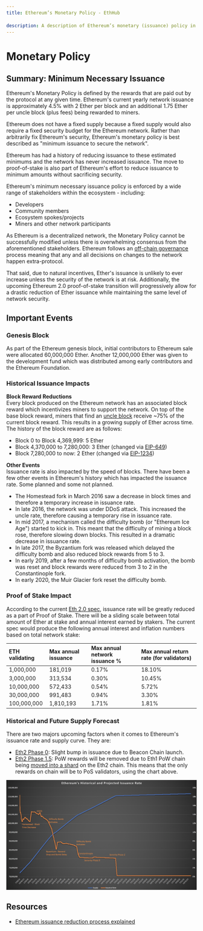 ```yaml
---
title: Ethereum’s Monetary Policy - EthHub

description: A description of Ethereum’s monetary (issuance) policy in the past, present and future.
---
```


# Monetary Policy

## Summary: Minimum Necessary Issuance

Ethereum's Monetary Policy is defined by the rewards that are paid out by the protocol at any given time. Ethereum's current yearly network issuance is approximately 4.5% with 2 Ether per block and an additional 1.75 Ether per uncle block \(plus fees\) being rewarded to miners.

Ethereum does not have a fixed supply because a fixed supply would also require a fixed security budget for the Ethereum network. Rather than arbitrarily fix Ethereum's security, Ethereum's monetary policy is best described as "minimum issuance to secure the network". 

Ethereum has had a history of reducing issuance to these estimated minimums and the network has never increased issuance. The move to proof-of-stake is also part of Ethereum's effort to reduce issuance to minimum amounts without sacrificing security. 

Ethereum's minimum necessary issuance policy is enforced by a wide range of stakeholders within the ecosystem - including:

* Developers
* Community members
* Ecosystem spokes/projects
* Miners and other network participants

As Ethereum is a decentralized network, the Monetary Policy cannot be successfully modified unless there is overwhelming consensus from the aforementioned stakeholders. Ethereum follows an [off-chain governance](governance.md) process meaning that any and all decisions on changes to the network happen extra-protocol.

That said, due to natural incentives, Ether's issuance is unlikely to ever increase unless the security of the network is at risk. Additionally, the upcoming Ethereum 2.0 proof-of-stake transition will progressively allow for a drastic reduction of Ether issuance while maintaining the same level of network security.

## Important Events

### Genesis Block

As part of the Ethereum genesis block, initial contributors to Ethereum sale were allocated 60,000,000 Ether. Another 12,000,000 Ether was given to the development fund which was distributed among early contributors and the Ethereum Foundation.

### Historical Issuance Impacts

**Block Reward Reductions**  
Every block produced on the Ethereum network has an associated block reward which incentivizes miners to support the network. On top of the base block reward, miners that find an [uncle block](../using-ethereum/mining.md) receive ~75% of the current block reward. This results in a growing supply of Ether across time. The history of the block reward are as follows:

* Block 0 to Block 4,369,999: 5 Ether
* Block 4,370,000 to 7,280,000: 3 Ether \(changed via [EIP-649](https://github.com/ethereum/EIPs/blob/master/EIPS/eip-649.md)\)
* Block 7,280,000 to now: 2 Ether \(changed via [EIP-1234](https://github.com/ethereum/EIPs/blob/master/EIPS/eip-1234.md)\)

**Other Events**  
Issuance rate is also impacted by the speed of blocks. There have been a few other events in Ethereum's history which has impacted the issuance rate. Some planned and some not planned.

* The Homestead fork in March 2016 saw a decrease in block times and therefore a temporary increase in issuance rate.
* In late 2016, the network was under DDoS attack. This increased the uncle rate, therefore causing a temporary rise in issuance rate.
* In mid 2017, a mechanism called the difficulty bomb \(or "Ethereum Ice Age"\) started to kick in. This meant that the difficulty of mining a block rose, therefore slowing down blocks. This resulted in a dramatic decrease in issuance rate.
* In late 2017, the Byzantium fork was released which delayed the difficulty bomb and also reduced block rewards from 5 to 3.
* In early 2019, after a few months of difficulty bomb activation, the bomb was reset and block rewards were reduced from 3 to 2 in the Constantinople fork.
* In early 2020, the Muir Glacier fork reset the difficulty bomb.

### Proof of Stake Impact

According to the current [Eth 2.0 spec](https://github.com/ethereum/eth2.0-specs), issuance rate will be greatly reduced as a part of Proof of Stake. There will be a sliding scale between total amount of Ether at stake and annual interest earned by stakers. The current spec would produce the following annual interest and inflation numbers based on total network stake:

| ETH validating | Max annual issuance | Max annual network issuance % | Max annual return rate  (for validators) |
| :--- | :--- | :--- | :--- |
| 1,000,000 | 181,019 | 0.17% | 18.10% |
| 3,000,000 | 313,534 | 0.30% | 10.45% |
| 10,000,000 | 572,433 | 0.54% | 5.72% |
| 30,000,000 | 991,483 | 0.94% | 3.30% |
| 100,000,000 | 1,810,193 | 1.71% | 1.81% |

### Historical and Future Supply Forecast

There are two majors upcoming factors when it comes to Ethereum's issuance rate and supply curve. They are:

* [Eth2 Phase 0](https://github.com/ethereum/eth2.0-specs/tree/dev/specs/phase0): Slight bump in issuance due to Beacon Chain launch.
* [Eth2 Phase 1.5](https://github.com/ethereum/eth2.0-specs/tree/dev/specs/phase1): PoW rewards will be removed due to Eth1 PoW chain being [moved into a shard](https://docs.ethhub.io/ethereum-roadmap/ethereum-2.0/eth-1.0-to-2.0-migration/#new-proposal) on the Eth2 chain. This means that the only rewards on chain will be to PoS validators, using the chart above.

![](/docs/assets/images/issuance_graph.png)

## Resources
* [Ethereum issuance reduction process explained](https://twitter.com/sassal0x/status/1086023932514189312)
